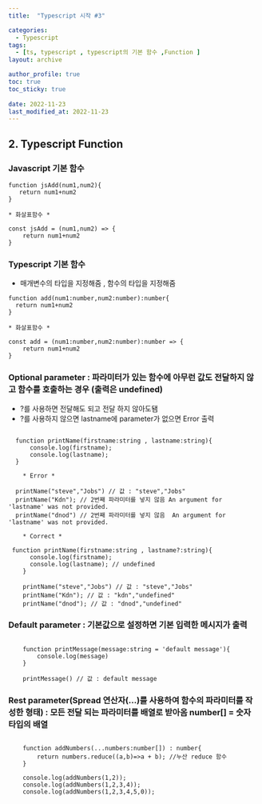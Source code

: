```yaml
---
title:  "Typescript 시작 #3"

categories:
  - Typescript
tags:
  - [ts, typescript , typescript의 기본 함수 ,Function ]
layout: archive

author_profile: true
toc: true
toc_sticky: true
 
date: 2022-11-23
last_modified_at: 2022-11-23
---
```

## 2. **Typescript** Function

### Javascript 기본 함수

```
function jsAdd(num1,num2){
   return num1+num2
}

* 화살표함수 *

const jsAdd = (num1,num2) => {
    return num1+num2
}
```

### Typescript 기본 함수

- 매개변수의 타입을 지정해줌 , 함수의 타입을 지정해줌

```tsx
function add(num1:number,num2:number):number{
  return num1+num2
}

* 화살표함수 *

const add = (num1:number,num2:number):number => {
    return num1+num2
}

```

### Optional parameter :  파라미터가 있는 함수에 아무런 값도 전달하지 않고 함수를 호출하는 경우 (출력은 undefined)

- ?를 사용하면 전달해도 되고 전달 하지 않아도됌
- ?를 사용하지 않으면 lastname에 parameter가 없으면 Error 출력

```tsx

  function printName(firstname:string , lastname:string){
      console.log(firstname);
      console.log(lastname); 
  }
	
	* Error * 

  printName("steve","Jobs") // 값 : "steve","Jobs"
  printName("Kdn"); // 2번째 파라미터를 넣지 않음 An argument for 'lastname' was not provided.
  printName("dnod") // 2번째 파라미터를 넣지 않음  An argument for 'lastname' was not provided.

	* Correct *

 function printName(firstname:string , lastname?:string){
      console.log(firstname);
      console.log(lastname); // undefined
	}

	printName("steve","Jobs") // 값 : "steve","Jobs"
	printName("Kdn"); // 값 : "kdn","undefined"
	printName("dnod"); // 값 : "dnod","undefined"

```

### Default parameter :  기본값으로 설정하면 기본 입력한 메시지가 출력

```tsx

    function printMessage(message:string = 'default message'){
        console.log(message)
    }

    printMessage() // 값 : default message

```

### Rest parameter(Spread 연산자(...)를 사용하여 함수의 파라미터를 작성한 형태)  : 모든 전달 되는 파라미터를 배열로 받아옴 number[] = 숫자 타입의 배열

```tsx

    function addNumbers(...numbers:number[]) : number{
        return numbers.reduce((a,b)=>a + b); //누산 reduce 함수
    }

    console.log(addNumbers(1,2));
    console.log(addNumbers(1,2,3,4));
    console.log(addNumbers(1,2,3,4,5,0));
```